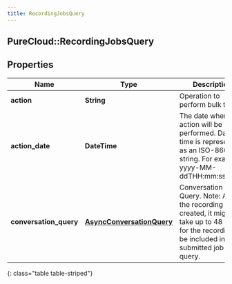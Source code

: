 ```yaml
---
title: RecordingJobsQuery
---
```

## PureCloud::RecordingJobsQuery

## Properties

|Name | Type | Description | Notes|
|------------ | ------------- | ------------- | -------------|
| **action** | **String** | Operation to perform bulk task | |
| **action_date** | **DateTime** | The date when the action will be performed. Date time is represented as an ISO-8601 string. For example: yyyy-MM-ddTHH:mm:ss.SSSZ | |
| **conversation_query** | [**AsyncConversationQuery**](AsyncConversationQuery.html) | Conversation Query. Note: After the recording is created, it might take up to 48 hours for the recording to be included in the submitted job query. | |
{: class="table table-striped"}



